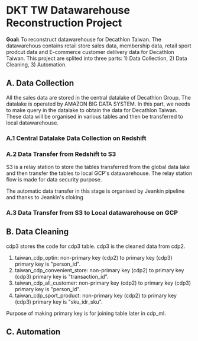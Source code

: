 # DKT TW Datawarehouse Reconstruction Project

**Goal:** To reconstruct datawarehouse for Decathlon Taiwan. The datawarehous contains retail store sales data, membership data, retail sport prodcut data and E-commerce customer delilvery data for Decathlon Taiwan. This project are splited into three parts: 1) Data Collection, 2) Data Cleaning, 3) Automation.

## A. Data Collection

All the sales data are stored in the central datalake of Decathlon Group. The datalake is operated by AMAZON BIG DATA SYSTEM. In this part, we needs to make query in the datalake to obtain the data for Decathlon Taiwan. These data will be organised in various tables and then be transferred to local datawarehouse. 

### A.1 Central Datalake Data Collection on Redshift

### A.2 Data Transfer from Redshift to S3
S3 is a relay station to store the tables transferred from the global data lake and then transfer the tables to local GCP's datawarehouse. The relay station flow is made for data security purpose. 

The automatic data transfer in this stage is organised by Jeankin pipeline and thanks to Jeankin's cloking

### A.3 Data Transfer from S3 to Local datawarehouse on GCP


## B. Data Cleaning

cdp3 stores the code for cdp3 table. cdp3 is the cleaned data from cdp2.

1.  taiwan_cdp_optin: non-primary key (cdp2) to primary key (cdp3)
    primary key is "person_id".
1.  taiwan_cdp_convenient_store: non-primary key (cdp2) to primary key (cdp3)
    primary key is "transaction_id".
1.  taiwan_cdp_all_customer: non-primary key (cdp2) to primary key (cdp3)
    primary key is "person_id".
1.  taiwan_cdp_sport_product: non-primary key (cdp2) to primary key (cdp3)
    primary key is "sku_idr_sku".
    
Purpose of making primary key is for joining table later in cdp_ml.


## C. Automation
